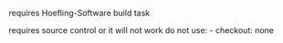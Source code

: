 requires Hoefling-Software build task 

requires source control or it will not work
do not use: - checkout: none